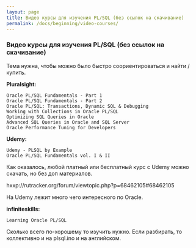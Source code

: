 ```yaml
---
layout: page
title: Видео курсы для изучения PL/SQL (без ссылок на скачивание)
permalink: /docs/beginning/video-courses/
---
```


### Видео курсы для изучения PL/SQL (без ссылок на скачивание)

Тема нужна, чтобы можно было быстро соориентироваться и найти / купить.


**Pluralsight:**

    Oracle PL/SQL Fundamentals - Part 1
    Oracle PL/SQL Fundamentals - Part 2
    Oracle PL/SQL: Transactions, Dynamic SQL & Debugging
    Working with Collections in Oracle PL/SQL
    Optimizing SQL Queries in Oracle
    Advanced SQL Queries in Oracle and SQL Server
    Oracle Performance Tuning for Developers


**Udemy:**

    Udemy - PLSQL by Example
    Oracle PL/SQL Fundamentals vol. I & II

Как оказалось, любой платный или бесплатный курс с Udemy можно скачать, но без доп материалов.

hxxp://rutracker.org/forum/viewtopic.php?p=68462105#68462105

На Udemy лежит много чего интересного по Oracle.



**infiniteskills:**

    Learning Oracle PL/SQL


Сколько всего по-хорошему то изучить нужно.
Если разбирать, то коллективно и на plsql.ino и на английском.
